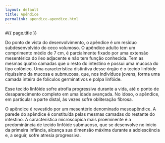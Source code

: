 ```yaml
---
layout: default
title: Apêndice
permalink: apendice-apendice.html
---
```


#{{ page.title }}

Do ponto de vista do desenvolvimento, o apêndice é um resíduo subdesenvolvido do ceco volumoso. O apêndice adulto tem um comprimento médio de 7 cm, é parcialmente fixado por uma extensão mesentérica do íleo adjacente e não tem função conhecida. Tem as mesmas quatro camadas que o resto do intestino e possui uma mucosa do tipo colônico. Uma característica distintiva desse órgão é o tecido linfóide riquíssimo da mucosa e submucosa, que, nos indivíduos jovens, forma uma camada inteira de folículos germinativos e polpa linfóide.

Esse tecido linfóide sofre atrofia progressiva durante a vida, até o ponto de desaparecimento completo em uma idade avançada. No idoso, o apêndice, em particular a parte distal, às vezes sofre obliteração fibrosa.

O apêndice é revestido por um mesentério denominado mesoapêndice. A parede do apêndice é constituída pelas mesmas camadas do restante do intestino. A característica microscópica mais proeminente é a predominância de tecido linfóide submucoso, que se desenvolve no início da primeira infância, alcança sua dimensão máxima durante a adolescência e, a seguir, sofre atresia progressiva.
